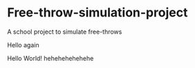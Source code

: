 # Free-throw-simulation-project
A school project to simulate free-throws

Hello again

Hello World!
hehehehehehehe
